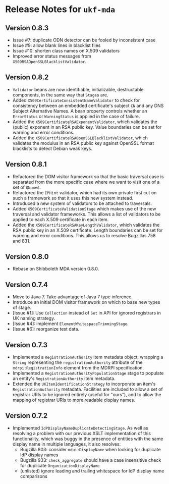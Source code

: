 # Release Notes for `ukf-mda`

## Version 0.8.3 ##

* Issue #7: duplicate ODN detector can be fooled by inconsistent case
* Issue #9: allow blank lines in blacklist files
* Issue #10: shorten class names on X.509 validators
* Improved error status messages from `X509RSAOpenSSLBlacklistValidator`.

## Version 0.8.2

* `Validator` beans are now identifiable, initializable, destructable components, in the same way that `Stage`s are.
* Added `X509CertificateConsistentNameValidator` to check for consistency between an embedded certificate's subject `CN` and any DNS Subject Alternative Names. A bean property controls whether an `ErrorStatus` or `WarningStatus` is applied in the case of failure.
* Added the `X509CertificateRSAExponentValidator`, which validates the (public) exponent in an RSA public key. Value boundaries can be set for warning and error conditions.
* Added the `X509CertificateRSAOpenSSLBlacklistValidator`, which validates the modulus in an RSA public key against OpenSSL format blacklists to detect Debian weak keys.

## Version 0.8.1

* Refactored the DOM visitor framework so that the basic traversal case is separated from the more specific case where we want to visit one of a set of `QName`s.
* Refactored the `IPHint` validator, which had its own private first cut on such a framework so that it uses this new system instead.
* Introduced a new system of validators to be attached to traversals.
* Added `X509CertificateValidationStage` which makes use of the new  traversal and validator frameworks. This allows a list of validators to be applied to each X.509 certificate in each item.
* Added the `X509CertificateRSAKeyLengthValidator`, which validates the RSA public key in an X.509 certificate. Length boundaries can be set for warning and error conditions. This allows us to resolve Bugzillas 758 and 831.

## Version 0.8.0 ##

* Rebase on Shibboleth MDA version 0.8.0.

## Version 0.7.4 ##

* Move to Java 7.  Take advantage of Java 7 type inference.
* Introduce an initial DOM visitor framework on which to base new types of stage.
* \[Issue #1\]: Use `Collection` instead of `Set` in API for ignored registrars in UK naming strategy.
* \[Issue #4\]: implement `ElementWhitespaceTrimmingStage`.
* \[Issue #6\]: reorganize test data.

## Version 0.7.3 ##

* Implemented a `RegistrationAuthority` item metadata object, wrapping a `String` representing the `registrationAuthority` attribute of the `mdrpi:RegistrationInfo` element from the MDRPI specification.
* Implemented a `RegistrationAuthorityPopulationStage` stage to populate an entity's `RegistrationAuthority` item metadata.
* Extended the `UKItemIdentificationStrategy` to incorporate an item's `RegistrationAuthority` metadata.  Facilities are included to allow a set of registrar URIs to be ignored entirely (useful for "ours"), and to allow the mapping of registrar URIs to more readable display names.

## Version 0.7.2

* Implemented `IdPDisplayNameDuplicateDetectingStage`.  As well as resolving a problem with our previous XSLT implementation of this functionality, which was buggy in the presence of entities with the same display name in multiple languages, it also resolves:
	* Bugzilla 803: consider `mdui:DisplayName` when looking for duplicate IdP display names
	* Bugzilla 933: `check_aggregate` should have a case insensitive check for duplicate `OrganizationDisplayName`
	* (unlisted) ignore leading and trailing whitespace for IdP display name comparisons

